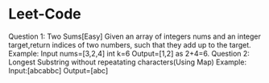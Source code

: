 # Leet-Code
Question 1: Two Sums[Easy]
Given an array of integers nums and an integer target,return indices of two numbers, such that they add up to the target.
Example: Input nums=[3,2,4] int k=6
Output=[1,2] as 2+4=6.
Question 2: Longest Substring without repeatating characters(Using Map)
Example: Input:[abcabbc]
Output=[abc]
